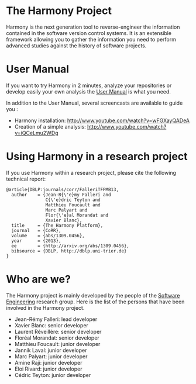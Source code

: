 # The Harmony Project #

Harmony is the next generation tool to reverse-engineer the information contained in the software version control systems. It is an extensible framework allowing you to gather the information you need to perform advanced studies against the history of software projects.

# User Manual #

If you want to try Harmony in 2 minutes, analyze your repositories or develop easily your own analysis the [User Manual](http://docs.google.com/viewer?url=http%3A%2F%2Fdoc.harmony.googlecode.com%2Fhg%2FHarmonyUserManual.pdf) is what you need.

In addition to the User Manual, several screencasts are available to guide you :
  * Harmony installation: http://www.youtube.com/watch?v=wFGXayQADeA
  * Creation of a simple analysis: http://www.youtube.com/watch?v=iQCeLmu2WDg

# Using Harmony in a research project #

If you use Harmony within a research project, please cite the following technical report:

```
@article{DBLP:journals/corr/FalleriTFPMB13,
  author    = {Jean-R{\'e}my Falleri and
               C{\'e}dric Teyton and
               Matthieu Foucault and
               Marc Palyart and
               Flor{\'e}al Morandat and
               Xavier Blanc},
  title     = {The Harmony Platform},
  journal   = {CoRR},
  volume    = {abs/1309.0456},
  year      = {2013},
  ee        = {http://arxiv.org/abs/1309.0456},
  bibsource = {DBLP, http://dblp.uni-trier.de}
}

```

# Who are we? #

The Harmony project is mainly developed by the people of the [Software Engineering](http://se.labri.fr) research group. Here is the list of the persons that have been involved in the Harmony project.

  * Jean-Rémy Falleri: lead developer
  * Xavier Blanc: senior developer
  * Laurent Réveillère: senior developer
  * Floréal Morandat: senior developer
  * Matthieu Foucault: junior developer
  * Jannik Laval: junior developer
  * Marc Palyart: junior developer
  * Amine Raji: junior developer
  * Eloi Rivard: junior developer
  * Cédric Teyton: junior developer